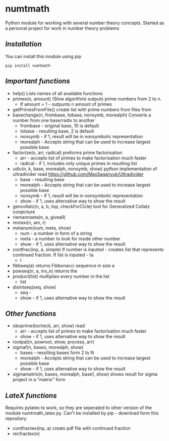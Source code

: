 # numtmath
Python module for working with several number theory concepts. Started as a personal project for work in number theory problems

## _Installation_

You can install this module using pip

`
pip install numtmath
`

## _Important functions_
- help() Lists names of all available functions
- primes(n, amount) (Slow algorithm) outputs prime numbers from 2 to n.
  - If amount = 1 - outpunts n amount of primes
- getPrimesFromFile() create list with prime numbers from files from 
- basechange(n, frombase, tobase, nonsymb, morealph) Converts a number from one base/radix to another
  - frombase - original base, 10 is default
  - tobase   - resulting base, 2 is default
  - nonsymb  - if 1, result will be in nonsymbolic representation
  - morealph - Accepts string that can be used to increase largest possible base
- factorize(n, arr, radical) preforms prime factorisation
  - arr - accepts list of primes to make factorisation much faster
  - radical - if 1, includes only unique primes in resulting list
- udiv(n, k, base, morealph, nonsymb, show) python implementation of ultradivider read https://github.com/MaxSaganyuk/Ultradivider
  - base - resulting base
  - morealph - Accepts string that can be used to increase largest possible base
  - nonsymb - if 1, result will be in nonsymbolic representation
  - show - if 1, uses alternative way to show the result
- gencollatz(n, a, b, top, checkForCicle) tool for Generalized Collatz conjecture 
- riemannzeta(n, a, giveall) 
- revtaxi(n, am, r)
- metanum(num, meta, show)
  - num - a number in form of a string
  - meta - a number to look for inside other number
  - show - if 1, uses alternative way to show the result
- contfrac(inp, a, simple) If number is inputed - creates list that represents continued fraction. If list is inputed - ta
  - l
- fibbseq(a) returns Fibbonacci sequence in size a
- powseq(n, a, inv_n) returns the
- product(list) multiplies every number in the list
  - list
- disintseq(seq, show)
  - seq - 
  - show - if 1, uses alternative way to show the result

## _Other functions_
- obvprime(tocheck, arr, show) read 
  - arr - accepts list of primes to make factorisation much faster
  - show - if 1, uses alternative way to show the result
- rootpat(n, powroot, show, process, arr) 
- sigmaf(n, bases, morealph, show)
  - bases - resulting bases form 2 to N
  - morealph - Accepts string that can be used to increase largest possible base
  - show - if 1, uses alternative way to show the result
- sigmamatrix(n, bases, morealph, base1, show) shows result for sigma project in a "matrix" form

## _LateX functions_
Requires pylatex to work, so they are seperated to other version of the module numtmath_latex.py. Can't be installed by pip - download form this repository
- contfractex(inp, a) creats pdf file with continued fraction
- recfractex(n)
